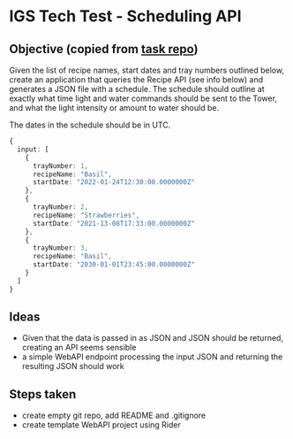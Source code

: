 # IGS Tech Test - Scheduling API

## Objective (copied from [task repo](https://github.com/intelligent-growth-solutions/tech-test-software-engineer))

Given the list of recipe names, start dates and tray numbers outlined below, create an application that queries the Recipe API (see info below) and generates a JSON file with a schedule. The schedule should outline at exactly what time light and water commands should be sent to the Tower, and what the light intensity or amount to water should be.

The dates in the schedule should be in UTC.

```typescript
{
  input: [
    {
      trayNumber: 1,
      recipeName: "Basil",
      startDate: "2022-01-24T12:30:00.0000000Z"
    },
    {
      trayNumber: 2,
      recipeName: "Strawberries",
      startDate: "2021-13-08T17:33:00.0000000Z"
    },
    {
      trayNumber: 3,
      recipeName: "Basil",
      startDate: "2030-01-01T23:45:00.0000000Z"
    }
  ]
}
```

## Ideas
- Given that the data is passed in as JSON and JSON should be returned, creating an API seems sensible
- a simple WebAPI endpoint processing the input JSON and returning the resulting JSON should work

## Steps taken 
- create empty git repo, add README and .gitignore
- create template WebAPI project using Rider 
